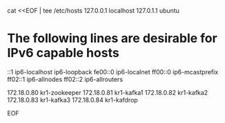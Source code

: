 cat <<EOF | tee /etc/hosts
127.0.0.1       localhost
127.0.1.1       ubuntu

# The following lines are desirable for IPv6 capable hosts
::1     ip6-localhost ip6-loopback
fe00::0 ip6-localnet
ff00::0 ip6-mcastprefix
ff02::1 ip6-allnodes
ff02::2 ip6-allrouters

172.18.0.80     kr1-zookeeper
172.18.0.81     kr1-kafka1
172.18.0.82     kr1-kafka2
172.18.0.83     kr1-kafka3
172.18.0.84     kr1-kafdrop

EOF